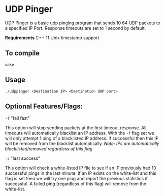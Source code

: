 # UDP Pinger
UDP Pinger is a basic udp pinging program that sends 10 64 UDP packets to a specified IP Port. Response timeouts are set to 1 second by default.

**Requirements**
C++ 11
Unix timestamp support

## To compile

    make

## Usage

    ./udppinger <Destination IP> <Destination UDP port>
   

## Optional Features/Flags:

 `-f`  "fail fast"

 This option will stop sending packets at the first timeout response. All timeouts will automatically blacklist an IP address. With the `-f` flag set we will only attempt 1 ping of a blacklisted IP address. If successful then this IP will be removed from the blacklist automatically.
 *Note: IPs are automatically blacklisted/removed regardless of this flag*
 
`-s` "last **s**uccess"

This option will check a white-listed IP file to see if an IP previously had 10 successful pings in the last minute. If an IP exists on the white-list and this flag is set then we will try one ping and report the previous statistics if successful. A failed ping (regardless of this flag) will remove from the white-list.
